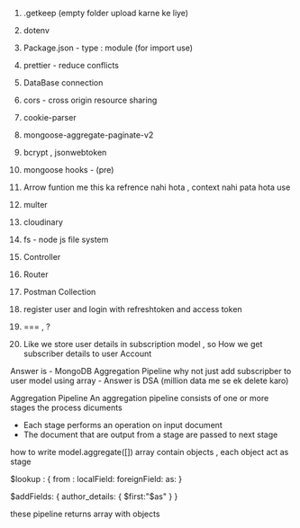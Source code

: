<!-- ( - [title](link) ) -->

1. .getkeep (empty folder upload karne ke liye)
2. dotenv
3. Package.json - type : module (for  import use)
4. prettier - reduce conflicts

5. DataBase connection

6. cors - cross origin resource sharing
7. cookie-parser

8. mongoose-aggregate-paginate-v2
9. bcrypt , jsonwebtoken

10. mongoose hooks - (pre)
11. Arrow funtion me this ka refrence nahi hota , context nahi pata hota use

12. multer
13. cloudinary

14. fs - node js file system
15. Controller
16. Router

17. Postman Collection
18. register user and login with refreshtoken and access token
19. === , ?

20. Like we store user details in subscription model , so How we get subscriber details to user Account

Answer is - MongoDB Aggregation Pipeline
why not just add subscripber to user model using array - Answer is DSA (million data me se ek delete karo)

Aggregation Pipeline
An aggregation pipeline consists of one or more stages the process dicuments
* Each stage performs an operation on input document
* The document that are output from a stage are passed to next stage

how to write
model.aggregate([])
array contain objects , each object act as stage

$lookup : {
    from :
    localField:
    foreignField:
    as: 
}

$addFields: {
    author_details: {
        $first:"$as"
    }
}

these pipeline returns array with objects